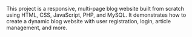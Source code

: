This project is a responsive, multi-page blog website built from scratch using HTML, CSS, JavaScript, PHP, and MySQL. It demonstrates how to create a dynamic blog website with user registration, login, article management, and more.
